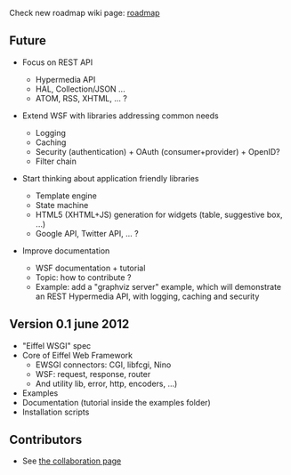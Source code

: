 Check new roadmap wiki page: [roadmap](./roadmap)
## Future
* Focus on REST API
    - Hypermedia API
    - HAL, Collection/JSON ...
    - ATOM, RSS, XHTML, ... ?
* Extend WSF with libraries addressing common needs
    - Logging
    - Caching
    - Security (authentication) + OAuth (consumer+provider) + OpenID?
    - Filter chain

* Start thinking about application friendly libraries
    - Template engine
    - State machine
    - HTML5 (XHTML+JS) generation for widgets (table, suggestive box, ...)
    - Google API, Twitter API, ... ?

* Improve documentation
    - WSF documentation + tutorial
    - Topic: how to contribute ?
    - Example: add a "graphviz server" example, which will demonstrate an REST Hypermedia API, with logging, caching and security

## Version 0.1 june 2012 ##
* "Eiffel WSGI" spec
* Core of Eiffel Web Framework 
    - EWSGI connectors: CGI, libfcgi, Nino
    - WSF: request, response, router 
    - And utility lib, error, http, encoders, ...)
* Examples
* Documentation (tutorial inside the examples folder)
* Installation scripts

## Contributors ##
  - See [the collaboration page](./Community-collaboration)

